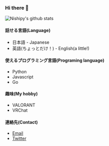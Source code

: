 ### Hi there 👋
![Nishipy's github stats](https://github-readme-stats.vercel.app/api?username=TMP-tenpura)
#### 話せる言語(Language)
 - 日本語 - Japanese
 - 英語(ちょっとだけ！) - English(a little!)
 <!-- 
 - 中国語(ほんとうにちょっとだけ！)
 -->
#### 使えるプログラミング言語(Programing language)
 - Python
 - Javascript
 - Go
 <!--
 - C++(勉強中)
 -->
#### 趣味(My hobby)
 - VALORANT
 - VRChat
#### 連絡先(Contact)
 - [Email](mailto:contact@tmpra.jp)
 - [Twitter](https://Twitter.com/TMP_tenpura)
<!--
**TMP-tenpura/TMP-tenpura** is a ✨ _special_ ✨ repository because its `README.md` (this file) appears on your GitHub profile.

Here are some ideas to get you started:

- 🔭 I’m currently working on ...
- 🌱 I’m currently learning ...
- 👯 I’m looking to collaborate on ...
- 🤔 I’m looking for help with ...
- 💬 Ask me about ...
- 📫 How to reach me: ...
- 😄 Pronouns: ...
- ⚡ Fun fact: ...
-->

